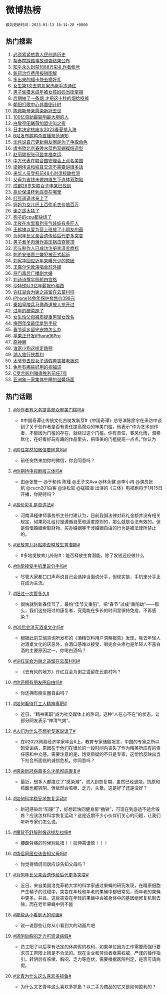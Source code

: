 # 微博热榜

`最后更新时间：2023-01-13 16:14:28 +0800`

## 热门搜索

1. [必须紧紧依靠人民创造历史](https://m.weibo.cn/search?containerid=100103type%3D1%26t%3D10%26q%3D%23%E5%BF%85%E9%A1%BB%E7%B4%A7%E7%B4%A7%E4%BE%9D%E9%9D%A0%E4%BA%BA%E6%B0%91%E5%88%9B%E9%80%A0%E5%8E%86%E5%8F%B2%23&stream_entry_id=51&isnewpage=1&extparam=seat%3D1%26cate%3D10103%26dgr%3D0%26filter_type%3Drealtimehot%26c_type%3D51%26pos%3D0%26display_time%3D1673597667%26pre_seqid%3D16735976674150193601285&luicode=10000011&lfid=106003type%253D25%2526t%253D3%2526disable_hot%253D1%2526filter_type%253Drealtimehot)
1. [梨泰院踩踏事故调查结果公布](https://m.weibo.cn/search?containerid=100103type%3D1%26t%3D10%26q%3D%23%E6%A2%A8%E6%B3%B0%E9%99%A2%E8%B8%A9%E8%B8%8F%E4%BA%8B%E6%95%85%E8%B0%83%E6%9F%A5%E7%BB%93%E6%9E%9C%E5%85%AC%E5%B8%83%23&stream_entry_id=31&isnewpage=1&extparam=seat%3D1%26band_rank%3D1%26filter_type%3Drealtimehot%26flag%3D2%26q%3D%2523%25E6%25A2%25A8%25E6%25B3%25B0%25E9%2599%25A2%25E8%25B8%25A9%25E8%25B8%258F%25E4%25BA%258B%25E6%2595%2585%25E8%25B0%2583%25E6%259F%25A5%25E7%25BB%2593%25E6%259E%259C%25E5%2585%25AC%25E5%25B8%2583%2523%26c_type%3D31%26dgr%3D0%26realpos%3D1%26stream_entry_id%3D31%26cate%3D5001%26lcate%3D5001%26pos%3D0%26display_time%3D1673597667%26pre_seqid%3D16735976674150193601285&luicode=10000011&lfid=106003type%253D25%2526t%253D3%2526disable_hot%253D1%2526filter_type%253Drealtimehot)
1. [知乎永久封禁1888万彩礼作者帐号](https://m.weibo.cn/search?containerid=100103type%3D1%26t%3D10%26q%3D%23%E7%9F%A5%E4%B9%8E%E6%B0%B8%E4%B9%85%E5%B0%81%E7%A6%811888%E4%B8%87%E5%BD%A9%E7%A4%BC%E4%BD%9C%E8%80%85%E5%B8%90%E5%8F%B7%23&stream_entry_id=31&isnewpage=1&extparam=seat%3D1%26band_rank%3D2%26filter_type%3Drealtimehot%26flag%3D2%26q%3D%2523%25E7%259F%25A5%25E4%25B9%258E%25E6%25B0%25B8%25E4%25B9%2585%25E5%25B0%2581%25E7%25A6%25811888%25E4%25B8%2587%25E5%25BD%25A9%25E7%25A4%25BC%25E4%25BD%259C%25E8%2580%2585%25E5%25B8%2590%25E5%258F%25B7%2523%26c_type%3D31%26dgr%3D0%26realpos%3D2%26stream_entry_id%3D31%26cate%3D5001%26lcate%3D5001%26pos%3D1%26display_time%3D1673597667%26pre_seqid%3D16735976674150193601285&luicode=10000011&lfid=106003type%253D25%2526t%253D3%2526disable_hot%253D1%2526filter_type%253Drealtimehot)
1. [新冠治疗费用报销图解](https://m.weibo.cn/search?containerid=100103type%3D1%26t%3D10%26q%3D%23%E6%96%B0%E5%86%A0%E6%B2%BB%E7%96%97%E8%B4%B9%E7%94%A8%E6%8A%A5%E9%94%80%E5%9B%BE%E8%A7%A3%23&stream_entry_id=31&isnewpage=1&extparam=seat%3D1%26band_rank%3D3%26filter_type%3Drealtimehot%26flag%3D0%26q%3D%2523%25E6%2596%25B0%25E5%2586%25A0%25E6%25B2%25BB%25E7%2596%2597%25E8%25B4%25B9%25E7%2594%25A8%25E6%258A%25A5%25E9%2594%2580%25E5%259B%25BE%25E8%25A7%25A3%2523%26c_type%3D31%26dgr%3D0%26realpos%3D3%26stream_entry_id%3D31%26cate%3D5001%26lcate%3D5001%26pos%3D2%26display_time%3D1673597667%26pre_seqid%3D16735976674150193601285&luicode=10000011&lfid=106003type%253D25%2526t%253D3%2526disable_hot%253D1%2526filter_type%253Drealtimehot)
1. [多出来的福卡快去换好礼](https://m.weibo.cn/search?containerid=100103type%3D1%26t%3D10%26q%3D%23%E5%A4%9A%E5%87%BA%E6%9D%A5%E7%9A%84%E7%A6%8F%E5%8D%A1%E5%BF%AB%E5%8E%BB%E6%8D%A2%E5%A5%BD%E7%A4%BC%23&stream_entry_id=31&isnewpage=1&extparam=seat%3D1%26band_rank%3D4%26filter_type%3Drealtimehot%26adid%3D177887%26q%3D%2523%25E5%25A4%259A%25E5%2587%25BA%25E6%259D%25A5%25E7%259A%2584%25E7%25A6%258F%25E5%258D%25A1%25E5%25BF%25AB%25E5%258E%25BB%25E6%258D%25A2%25E5%25A5%25BD%25E7%25A4%25BC%2523%26c_type%3D31%26dgr%3D0%26topic_ad%3D1%26stream_entry_id%3D31%26cate%3D5001%26lcate%3D5001%26pos%3D3%26display_time%3D1673597667%26pre_seqid%3D16735976674150193601285&luicode=10000011&lfid=106003type%253D25%2526t%253D3%2526disable_hot%253D1%2526filter_type%253Drealtimehot)
1. [女生第1次去男友家洗碗手冻通红](https://m.weibo.cn/search?containerid=100103type%3D1%26t%3D10%26q%3D%23%E5%A5%B3%E7%94%9F%E7%AC%AC1%E6%AC%A1%E5%8E%BB%E7%94%B7%E5%8F%8B%E5%AE%B6%E6%B4%97%E7%A2%97%E6%89%8B%E5%86%BB%E9%80%9A%E7%BA%A2%23&stream_entry_id=31&isnewpage=1&extparam=seat%3D1%26band_rank%3D4%26filter_type%3Drealtimehot%26flag%3D1%26q%3D%2523%25E5%25A5%25B3%25E7%2594%259F%25E7%25AC%25AC1%25E6%25AC%25A1%25E5%258E%25BB%25E7%2594%25B7%25E5%258F%258B%25E5%25AE%25B6%25E6%25B4%2597%25E7%25A2%2597%25E6%2589%258B%25E5%2586%25BB%25E9%2580%259A%25E7%25BA%25A2%2523%26c_type%3D31%26dgr%3D0%26realpos%3D4%26stream_entry_id%3D31%26cate%3D5001%26lcate%3D5001%26pos%3D4%26display_time%3D1673597667%26pre_seqid%3D16735976674150193601285&luicode=10000011&lfid=106003type%253D25%2526t%253D3%2526disable_hot%253D1%2526filter_type%253Drealtimehot)
1. [男子偷摸未成年被女孩妈妈当街掌掴](https://m.weibo.cn/search?containerid=100103type%3D1%26t%3D10%26q%3D%23%E7%94%B7%E5%AD%90%E5%81%B7%E6%91%B8%E6%9C%AA%E6%88%90%E5%B9%B4%E8%A2%AB%E5%A5%B3%E5%AD%A9%E5%A6%88%E5%A6%88%E5%BD%93%E8%A1%97%E6%8E%8C%E6%8E%B4%23&stream_entry_id=31&isnewpage=1&extparam=seat%3D1%26band_rank%3D5%26filter_type%3Drealtimehot%26flag%3D2%26q%3D%2523%25E7%2594%25B7%25E5%25AD%2590%25E5%2581%25B7%25E6%2591%25B8%25E6%259C%25AA%25E6%2588%2590%25E5%25B9%25B4%25E8%25A2%25AB%25E5%25A5%25B3%25E5%25AD%25A9%25E5%25A6%2588%25E5%25A6%2588%25E5%25BD%2593%25E8%25A1%2597%25E6%258E%258C%25E6%258E%25B4%2523%26c_type%3D31%26dgr%3D0%26realpos%3D5%26stream_entry_id%3D31%26cate%3D5001%26lcate%3D5001%26pos%3D5%26display_time%3D1673597667%26pre_seqid%3D16735976674150193601285&luicode=10000011&lfid=106003type%253D25%2526t%253D3%2526disable_hot%253D1%2526filter_type%253Drealtimehot)
1. [后期抽了一条烟 才把这十秒的烟给抠掉](https://m.weibo.cn/search?containerid=100103type%3D1%26t%3D10%26q%3D%E5%90%8E%E6%9C%9F%E6%8A%BD%E4%BA%86%E4%B8%80%E6%9D%A1%E7%83%9F+%E6%89%8D%E6%8A%8A%E8%BF%99%E5%8D%81%E7%A7%92%E7%9A%84%E7%83%9F%E7%BB%99%E6%8A%A0%E6%8E%89&stream_entry_id=31&isnewpage=1&extparam=seat%3D1%26band_rank%3D6%26filter_type%3Drealtimehot%26flag%3D16%26q%3D%25E5%2590%258E%25E6%259C%259F%25E6%258A%25BD%25E4%25BA%2586%25E4%25B8%2580%25E6%259D%25A1%25E7%2583%259F%2520%25E6%2589%258D%25E6%258A%258A%25E8%25BF%2599%25E5%258D%2581%25E7%25A7%2592%25E7%259A%2584%25E7%2583%259F%25E7%25BB%2599%25E6%258A%25A0%25E6%258E%2589%26c_type%3D31%26dgr%3D0%26realpos%3D6%26stream_entry_id%3D31%26cate%3D5001%26lcate%3D5001%26pos%3D6%26display_time%3D1673597667%26pre_seqid%3D16735976674150193601285&luicode=10000011&lfid=106003type%253D25%2526t%253D3%2526disable_hot%253D1%2526filter_type%253Drealtimehot)
1. [朝阳打歌中心休番倒计时](https://m.weibo.cn/search?containerid=100103type%3D1%26t%3D10%26q%3D%23%E6%9C%9D%E9%98%B3%E6%89%93%E6%AD%8C%E4%B8%AD%E5%BF%83%E4%BC%91%E7%95%AA%E5%80%92%E8%AE%A1%E6%97%B6%23&stream_entry_id=31&isnewpage=1&extparam=seat%3D1%26band_rank%3D7%26filter_type%3Drealtimehot%26adid%3D178005%26q%3D%2523%25E6%259C%259D%25E9%2598%25B3%25E6%2589%2593%25E6%25AD%258C%25E4%25B8%25AD%25E5%25BF%2583%25E4%25BC%2591%25E7%2595%25AA%25E5%2580%2592%25E8%25AE%25A1%25E6%2597%25B6%2523%26c_type%3D31%26dgr%3D0%26stream_entry_id%3D31%26cate%3D5001%26lcate%3D5001%26pos%3D7%26display_time%3D1673597667%26pre_seqid%3D16735976674150193601285&luicode=10000011&lfid=106003type%253D25%2526t%253D3%2526disable_hot%253D1%2526filter_type%253Drealtimehot)
1. [陈佩斯母亲感染新冠去世](https://m.weibo.cn/search?containerid=100103type%3D1%26t%3D10%26q%3D%23%E9%99%88%E4%BD%A9%E6%96%AF%E6%AF%8D%E4%BA%B2%E6%84%9F%E6%9F%93%E6%96%B0%E5%86%A0%E5%8E%BB%E4%B8%96%23&stream_entry_id=31&isnewpage=1&extparam=seat%3D1%26band_rank%3D7%26filter_type%3Drealtimehot%26flag%3D2%26q%3D%2523%25E9%2599%2588%25E4%25BD%25A9%25E6%2596%25AF%25E6%25AF%258D%25E4%25BA%25B2%25E6%2584%259F%25E6%259F%2593%25E6%2596%25B0%25E5%2586%25A0%25E5%258E%25BB%25E4%25B8%2596%2523%26c_type%3D31%26dgr%3D0%26realpos%3D7%26stream_entry_id%3D31%26cate%3D5001%26lcate%3D5001%26pos%3D8%26display_time%3D1673597667%26pre_seqid%3D16735976674150193601285&luicode=10000011&lfid=106003type%253D25%2526t%253D3%2526disable_hot%253D1%2526filter_type%253Drealtimehot)
1. [100亿资助最聪明最大胆的人](https://m.weibo.cn/search?containerid=100103type%3D1%26t%3D10%26q%3D%23100%E4%BA%BF%E8%B5%84%E5%8A%A9%E6%9C%80%E8%81%AA%E6%98%8E%E6%9C%80%E5%A4%A7%E8%83%86%E7%9A%84%E4%BA%BA%23&stream_entry_id=31&isnewpage=1&extparam=seat%3D1%26band_rank%3D8%26filter_type%3Drealtimehot%26flag%3D1%26q%3D%2523100%25E4%25BA%25BF%25E8%25B5%2584%25E5%258A%25A9%25E6%259C%2580%25E8%2581%25AA%25E6%2598%258E%25E6%259C%2580%25E5%25A4%25A7%25E8%2583%2586%25E7%259A%2584%25E4%25BA%25BA%2523%26c_type%3D31%26dgr%3D0%26realpos%3D8%26stream_entry_id%3D31%26cate%3D5001%26lcate%3D5001%26pos%3D9%26display_time%3D1673597667%26pre_seqid%3D16735976674150193601285&luicode=10000011&lfid=106003type%253D25%2526t%253D3%2526disable_hot%253D1%2526filter_type%253Drealtimehot)
1. [白敬亭田曦薇加盟尖叫之夜](https://m.weibo.cn/search?containerid=100103type%3D1%26t%3D10%26q%3D%23%E7%99%BD%E6%95%AC%E4%BA%AD%E7%94%B0%E6%9B%A6%E8%96%87%E5%8A%A0%E7%9B%9F%E5%B0%96%E5%8F%AB%E4%B9%8B%E5%A4%9C%23&stream_entry_id=31&isnewpage=1&extparam=seat%3D1%26band_rank%3D9%26filter_type%3Drealtimehot%26flag%3D1%26q%3D%2523%25E7%2599%25BD%25E6%2595%25AC%25E4%25BA%25AD%25E7%2594%25B0%25E6%259B%25A6%25E8%2596%2587%25E5%258A%25A0%25E7%259B%259F%25E5%25B0%2596%25E5%258F%25AB%25E4%25B9%258B%25E5%25A4%259C%2523%26c_type%3D31%26dgr%3D0%26realpos%3D9%26stream_entry_id%3D31%26cate%3D5001%26lcate%3D5001%26pos%3D10%26display_time%3D1673597667%26pre_seqid%3D16735976674150193601285&luicode=10000011&lfid=106003type%253D25%2526t%253D3%2526disable_hot%253D1%2526filter_type%253Drealtimehot)
1. [日本决定核废水2023春夏排入海](https://m.weibo.cn/search?containerid=100103type%3D1%26t%3D10%26q%3D%23%E6%97%A5%E6%9C%AC%E5%86%B3%E5%AE%9A%E6%A0%B8%E5%BA%9F%E6%B0%B42023%E6%98%A5%E5%A4%8F%E6%8E%92%E5%85%A5%E6%B5%B7%23&stream_entry_id=31&isnewpage=1&extparam=seat%3D1%26band_rank%3D10%26filter_type%3Drealtimehot%26flag%3D0%26q%3D%2523%25E6%2597%25A5%25E6%259C%25AC%25E5%2586%25B3%25E5%25AE%259A%25E6%25A0%25B8%25E5%25BA%259F%25E6%25B0%25B42023%25E6%2598%25A5%25E5%25A4%258F%25E6%258E%2592%25E5%2585%25A5%25E6%25B5%25B7%2523%26c_type%3D31%26dgr%3D0%26realpos%3D10%26stream_entry_id%3D31%26cate%3D5001%26lcate%3D5001%26pos%3D11%26display_time%3D1673597667%26pre_seqid%3D16735976674150193601285&luicode=10000011&lfid=106003type%253D25%2526t%253D3%2526disable_hot%253D1%2526filter_type%253Drealtimehot)
1. [B站发布鹅鸭杀直播规范通知](https://m.weibo.cn/search?containerid=100103type%3D1%26t%3D10%26q%3D%23B%E7%AB%99%E5%8F%91%E5%B8%83%E9%B9%85%E9%B8%AD%E6%9D%80%E7%9B%B4%E6%92%AD%E8%A7%84%E8%8C%83%E9%80%9A%E7%9F%A5%23&stream_entry_id=31&isnewpage=1&extparam=seat%3D1%26band_rank%3D11%26filter_type%3Drealtimehot%26flag%3D1%26q%3D%2523B%25E7%25AB%2599%25E5%258F%2591%25E5%25B8%2583%25E9%25B9%2585%25E9%25B8%25AD%25E6%259D%2580%25E7%259B%25B4%25E6%2592%25AD%25E8%25A7%2584%25E8%258C%2583%25E9%2580%259A%25E7%259F%25A5%2523%26c_type%3D31%26dgr%3D0%26realpos%3D11%26stream_entry_id%3D31%26cate%3D5001%26lcate%3D5001%26pos%3D12%26display_time%3D1673597667%26pre_seqid%3D16735976674150193601285&luicode=10000011&lfid=106003type%253D25%2526t%253D3%2526disable_hot%253D1%2526filter_type%253Drealtimehot)
1. [沈月说自己更新朋友圈是为了争取角色](https://m.weibo.cn/search?containerid=100103type%3D1%26t%3D10%26q%3D%23%E6%B2%88%E6%9C%88%E8%AF%B4%E8%87%AA%E5%B7%B1%E6%9B%B4%E6%96%B0%E6%9C%8B%E5%8F%8B%E5%9C%88%E6%98%AF%E4%B8%BA%E4%BA%86%E4%BA%89%E5%8F%96%E8%A7%92%E8%89%B2%23&stream_entry_id=31&isnewpage=1&extparam=seat%3D1%26band_rank%3D12%26filter_type%3Drealtimehot%26flag%3D1%26q%3D%2523%25E6%25B2%2588%25E6%259C%2588%25E8%25AF%25B4%25E8%2587%25AA%25E5%25B7%25B1%25E6%259B%25B4%25E6%2596%25B0%25E6%259C%258B%25E5%258F%258B%25E5%259C%2588%25E6%2598%25AF%25E4%25B8%25BA%25E4%25BA%2586%25E4%25BA%2589%25E5%258F%2596%25E8%25A7%2592%25E8%2589%25B2%2523%26c_type%3D31%26dgr%3D0%26realpos%3D12%26stream_entry_id%3D31%26cate%3D5001%26lcate%3D5001%26pos%3D13%26display_time%3D1673597667%26pre_seqid%3D16735976674150193601285&luicode=10000011&lfid=106003type%253D25%2526t%253D3%2526disable_hot%253D1%2526filter_type%253Drealtimehot)
1. [虞书欣北京春晚水蓝色双蝴蝶结造型](https://m.weibo.cn/search?containerid=100103type%3D1%26t%3D10%26q%3D%23%E8%99%9E%E4%B9%A6%E6%AC%A3%E5%8C%97%E4%BA%AC%E6%98%A5%E6%99%9A%E6%B0%B4%E8%93%9D%E8%89%B2%E5%8F%8C%E8%9D%B4%E8%9D%B6%E7%BB%93%E9%80%A0%E5%9E%8B%23&stream_entry_id=31&isnewpage=1&extparam=seat%3D1%26band_rank%3D13%26filter_type%3Drealtimehot%26flag%3D1%26q%3D%2523%25E8%2599%259E%25E4%25B9%25A6%25E6%25AC%25A3%25E5%258C%2597%25E4%25BA%25AC%25E6%2598%25A5%25E6%2599%259A%25E6%25B0%25B4%25E8%2593%259D%25E8%2589%25B2%25E5%258F%258C%25E8%259D%25B4%25E8%259D%25B6%25E7%25BB%2593%25E9%2580%25A0%25E5%259E%258B%2523%26c_type%3D31%26dgr%3D0%26realpos%3D13%26stream_entry_id%3D31%26cate%3D5001%26lcate%3D5001%26pos%3D14%26display_time%3D1673597667%26pre_seqid%3D16735976674150193601285&luicode=10000011&lfid=106003type%253D25%2526t%253D3%2526disable_hot%253D1%2526filter_type%253Drealtimehot)
1. [赵丽颖祝张可盈幸福幸运](https://m.weibo.cn/search?containerid=100103type%3D1%26t%3D10%26q%3D%23%E8%B5%B5%E4%B8%BD%E9%A2%96%E7%A5%9D%E5%BC%A0%E5%8F%AF%E7%9B%88%E5%B9%B8%E7%A6%8F%E5%B9%B8%E8%BF%90%23&stream_entry_id=31&isnewpage=1&extparam=seat%3D1%26band_rank%3D14%26filter_type%3Drealtimehot%26flag%3D1%26q%3D%2523%25E8%25B5%25B5%25E4%25B8%25BD%25E9%25A2%2596%25E7%25A5%259D%25E5%25BC%25A0%25E5%258F%25AF%25E7%259B%2588%25E5%25B9%25B8%25E7%25A6%258F%25E5%25B9%25B8%25E8%25BF%2590%2523%26c_type%3D31%26dgr%3D0%26realpos%3D14%26stream_entry_id%3D31%26cate%3D5001%26lcate%3D5001%26pos%3D15%26display_time%3D1673597667%26pre_seqid%3D16735976674150193601285&luicode=10000011&lfid=106003type%253D25%2526t%253D3%2526disable_hot%253D1%2526filter_type%253Drealtimehot)
1. [中方代表在联合国安理会上点名美国](https://m.weibo.cn/search?containerid=100103type%3D1%26t%3D10%26q%3D%23%E4%B8%AD%E6%96%B9%E4%BB%A3%E8%A1%A8%E5%9C%A8%E8%81%94%E5%90%88%E5%9B%BD%E5%AE%89%E7%90%86%E4%BC%9A%E4%B8%8A%E7%82%B9%E5%90%8D%E7%BE%8E%E5%9B%BD%23&stream_entry_id=31&isnewpage=1&extparam=seat%3D1%26band_rank%3D15%26filter_type%3Drealtimehot%26flag%3D1%26q%3D%2523%25E4%25B8%25AD%25E6%2596%25B9%25E4%25BB%25A3%25E8%25A1%25A8%25E5%259C%25A8%25E8%2581%2594%25E5%2590%2588%25E5%259B%25BD%25E5%25AE%2589%25E7%2590%2586%25E4%25BC%259A%25E4%25B8%258A%25E7%2582%25B9%25E5%2590%258D%25E7%25BE%258E%25E5%259B%25BD%2523%26c_type%3D31%26dgr%3D0%26realpos%3D15%26stream_entry_id%3D31%26cate%3D5001%26lcate%3D5001%26pos%3D16%26display_time%3D1673597667%26pre_seqid%3D16735976674150193601285&luicode=10000011&lfid=106003type%253D25%2526t%253D3%2526disable_hot%253D1%2526filter_type%253Drealtimehot)
1. [梁朝伟说和程耳交流不需要讲很多话](https://m.weibo.cn/search?containerid=100103type%3D1%26t%3D10%26q%3D%23%E6%A2%81%E6%9C%9D%E4%BC%9F%E8%AF%B4%E5%92%8C%E7%A8%8B%E8%80%B3%E4%BA%A4%E6%B5%81%E4%B8%8D%E9%9C%80%E8%A6%81%E8%AE%B2%E5%BE%88%E5%A4%9A%E8%AF%9D%23&stream_entry_id=31&isnewpage=1&extparam=seat%3D1%26band_rank%3D16%26filter_type%3Drealtimehot%26flag%3D1%26q%3D%2523%25E6%25A2%2581%25E6%259C%259D%25E4%25BC%259F%25E8%25AF%25B4%25E5%2592%258C%25E7%25A8%258B%25E8%2580%25B3%25E4%25BA%25A4%25E6%25B5%2581%25E4%25B8%258D%25E9%259C%2580%25E8%25A6%2581%25E8%25AE%25B2%25E5%25BE%2588%25E5%25A4%259A%25E8%25AF%259D%2523%26c_type%3D31%26dgr%3D0%26realpos%3D16%26stream_entry_id%3D31%26cate%3D5001%26lcate%3D5001%26pos%3D17%26display_time%3D1673597667%26pre_seqid%3D16735976674150193601285&luicode=10000011&lfid=106003type%253D25%2526t%253D3%2526disable_hot%253D1%2526filter_type%253Drealtimehot)
1. [来华人员登机前48小时须核酸检测](https://m.weibo.cn/search?containerid=100103type%3D1%26t%3D10%26q%3D%23%E6%9D%A5%E5%8D%8E%E4%BA%BA%E5%91%98%E7%99%BB%E6%9C%BA%E5%89%8D48%E5%B0%8F%E6%97%B6%E9%A1%BB%E6%A0%B8%E9%85%B8%E6%A3%80%E6%B5%8B%23&stream_entry_id=31&isnewpage=1&extparam=seat%3D1%26band_rank%3D17%26filter_type%3Drealtimehot%26flag%3D1%26q%3D%2523%25E6%259D%25A5%25E5%258D%258E%25E4%25BA%25BA%25E5%2591%2598%25E7%2599%25BB%25E6%259C%25BA%25E5%2589%258D48%25E5%25B0%258F%25E6%2597%25B6%25E9%25A1%25BB%25E6%25A0%25B8%25E9%2585%25B8%25E6%25A3%2580%25E6%25B5%258B%2523%26c_type%3D31%26dgr%3D0%26realpos%3D17%26stream_entry_id%3D31%26cate%3D5001%26lcate%3D5001%26pos%3D18%26display_time%3D1673597667%26pre_seqid%3D16735976674150193601285&luicode=10000011&lfid=106003type%253D25%2526t%253D3%2526disable_hot%253D1%2526filter_type%253Drealtimehot)
1. [父母为省钱未做四维生下连体双胞胎](https://m.weibo.cn/search?containerid=100103type%3D1%26t%3D10%26q%3D%23%E7%88%B6%E6%AF%8D%E4%B8%BA%E7%9C%81%E9%92%B1%E6%9C%AA%E5%81%9A%E5%9B%9B%E7%BB%B4%E7%94%9F%E4%B8%8B%E8%BF%9E%E4%BD%93%E5%8F%8C%E8%83%9E%E8%83%8E%23&stream_entry_id=31&isnewpage=1&extparam=seat%3D1%26band_rank%3D18%26filter_type%3Drealtimehot%26flag%3D0%26q%3D%2523%25E7%2588%25B6%25E6%25AF%258D%25E4%25B8%25BA%25E7%259C%2581%25E9%2592%25B1%25E6%259C%25AA%25E5%2581%259A%25E5%259B%259B%25E7%25BB%25B4%25E7%2594%259F%25E4%25B8%258B%25E8%25BF%259E%25E4%25BD%2593%25E5%258F%258C%25E8%2583%259E%25E8%2583%258E%2523%26c_type%3D31%26dgr%3D0%26realpos%3D18%26stream_entry_id%3D31%26cate%3D5001%26lcate%3D5001%26pos%3D19%26display_time%3D1673597667%26pre_seqid%3D16735976674150193601285&luicode=10000011&lfid=106003type%253D25%2526t%253D3%2526disable_hot%253D1%2526filter_type%253Drealtimehot)
1. [成都26岁失联女子申某已找到](https://m.weibo.cn/search?containerid=100103type%3D1%26t%3D10%26q%3D%23%E6%88%90%E9%83%BD26%E5%B2%81%E5%A4%B1%E8%81%94%E5%A5%B3%E5%AD%90%E7%94%B3%E6%9F%90%E5%B7%B2%E6%89%BE%E5%88%B0%23&stream_entry_id=31&isnewpage=1&extparam=seat%3D1%26band_rank%3D19%26filter_type%3Drealtimehot%26flag%3D2%26q%3D%2523%25E6%2588%2590%25E9%2583%25BD26%25E5%25B2%2581%25E5%25A4%25B1%25E8%2581%2594%25E5%25A5%25B3%25E5%25AD%2590%25E7%2594%25B3%25E6%259F%2590%25E5%25B7%25B2%25E6%2589%25BE%25E5%2588%25B0%2523%26c_type%3D31%26dgr%3D0%26realpos%3D19%26stream_entry_id%3D31%26cate%3D5001%26lcate%3D5001%26pos%3D20%26display_time%3D1673597667%26pre_seqid%3D16735976674150193601285&luicode=10000011&lfid=106003type%253D25%2526t%253D3%2526disable_hot%253D1%2526filter_type%253Drealtimehot)
1. [高价保温杯到底贵在哪里](https://m.weibo.cn/search?containerid=100103type%3D1%26t%3D10%26q%3D%23%E9%AB%98%E4%BB%B7%E4%BF%9D%E6%B8%A9%E6%9D%AF%E5%88%B0%E5%BA%95%E8%B4%B5%E5%9C%A8%E5%93%AA%E9%87%8C%23&stream_entry_id=31&isnewpage=1&extparam=seat%3D1%26band_rank%3D20%26filter_type%3Drealtimehot%26flag%3D0%26q%3D%2523%25E9%25AB%2598%25E4%25BB%25B7%25E4%25BF%259D%25E6%25B8%25A9%25E6%259D%25AF%25E5%2588%25B0%25E5%25BA%2595%25E8%25B4%25B5%25E5%259C%25A8%25E5%2593%25AA%25E9%2587%258C%2523%26c_type%3D31%26dgr%3D0%26realpos%3D20%26stream_entry_id%3D31%26cate%3D5001%26lcate%3D5001%26pos%3D21%26display_time%3D1673597667%26pre_seqid%3D16735976674150193601285&luicode=10000011&lfid=106003type%253D25%2526t%253D3%2526disable_hot%253D1%2526filter_type%253Drealtimehot)
1. [红豆遥遥冰亲上了](https://m.weibo.cn/search?containerid=100103type%3D1%26t%3D10%26q%3D%23%E7%BA%A2%E8%B1%86%E9%81%A5%E9%81%A5%E5%86%B0%E4%BA%B2%E4%B8%8A%E4%BA%86%23&stream_entry_id=31&isnewpage=1&extparam=seat%3D1%26band_rank%3D21%26filter_type%3Drealtimehot%26flag%3D0%26q%3D%2523%25E7%25BA%25A2%25E8%25B1%2586%25E9%2581%25A5%25E9%2581%25A5%25E5%2586%25B0%25E4%25BA%25B2%25E4%25B8%258A%25E4%25BA%2586%2523%26c_type%3D31%26dgr%3D0%26realpos%3D21%26stream_entry_id%3D31%26cate%3D5001%26lcate%3D5001%26pos%3D22%26display_time%3D1673597667%26pre_seqid%3D16735976674150193601285&luicode=10000011&lfid=106003type%253D25%2526t%253D3%2526disable_hot%253D1%2526filter_type%253Drealtimehot)
1. [妈妈为女儿织上百件毛衣价值百万](https://m.weibo.cn/search?containerid=100103type%3D1%26t%3D10%26q%3D%23%E5%A6%88%E5%A6%88%E4%B8%BA%E5%A5%B3%E5%84%BF%E7%BB%87%E4%B8%8A%E7%99%BE%E4%BB%B6%E6%AF%9B%E8%A1%A3%E4%BB%B7%E5%80%BC%E7%99%BE%E4%B8%87%23&stream_entry_id=31&isnewpage=1&extparam=seat%3D1%26band_rank%3D22%26filter_type%3Drealtimehot%26flag%3D0%26q%3D%2523%25E5%25A6%2588%25E5%25A6%2588%25E4%25B8%25BA%25E5%25A5%25B3%25E5%2584%25BF%25E7%25BB%2587%25E4%25B8%258A%25E7%2599%25BE%25E4%25BB%25B6%25E6%25AF%259B%25E8%25A1%25A3%25E4%25BB%25B7%25E5%2580%25BC%25E7%2599%25BE%25E4%25B8%2587%2523%26c_type%3D31%26dgr%3D0%26realpos%3D22%26stream_entry_id%3D31%26cate%3D5001%26lcate%3D5001%26pos%3D23%26display_time%3D1673597667%26pre_seqid%3D16735976674150193601285&luicode=10000011&lfid=106003type%253D25%2526t%253D3%2526disable_hot%253D1%2526filter_type%253Drealtimehot)
1. [谢之遥太猛了](https://m.weibo.cn/search?containerid=100103type%3D1%26t%3D10%26q%3D%23%E8%B0%A2%E4%B9%8B%E9%81%A5%E5%A4%AA%E7%8C%9B%E4%BA%86%23&stream_entry_id=31&isnewpage=1&extparam=seat%3D1%26band_rank%3D23%26filter_type%3Drealtimehot%26flag%3D1%26q%3D%2523%25E8%25B0%25A2%25E4%25B9%258B%25E9%2581%25A5%25E5%25A4%25AA%25E7%258C%259B%25E4%25BA%2586%2523%26c_type%3D31%26dgr%3D0%26realpos%3D23%26stream_entry_id%3D31%26cate%3D5001%26lcate%3D5001%26pos%3D24%26display_time%3D1673597667%26pre_seqid%3D16735976674150193601285&luicode=10000011&lfid=106003type%253D25%2526t%253D3%2526disable_hot%253D1%2526filter_type%253Drealtimehot)
1. [狗子的cpu都快烧了](https://m.weibo.cn/search?containerid=100103type%3D1%26t%3D10%26q%3D%23%E7%8B%97%E5%AD%90%E7%9A%84cpu%E9%83%BD%E5%BF%AB%E7%83%A7%E4%BA%86%23&stream_entry_id=31&isnewpage=1&extparam=seat%3D1%26band_rank%3D24%26filter_type%3Drealtimehot%26flag%3D1%26q%3D%2523%25E7%258B%2597%25E5%25AD%2590%25E7%259A%2584cpu%25E9%2583%25BD%25E5%25BF%25AB%25E7%2583%25A7%25E4%25BA%2586%2523%26c_type%3D31%26dgr%3D0%26realpos%3D24%26stream_entry_id%3D31%26cate%3D5001%26lcate%3D5001%26pos%3D25%26display_time%3D1673597667%26pre_seqid%3D16735976674150193601285&luicode=10000011&lfid=106003type%253D25%2526t%253D3%2526disable_hot%253D1%2526filter_type%253Drealtimehot)
1. [半夜在水里看到充气娃娃有多吓人](https://m.weibo.cn/search?containerid=100103type%3D1%26t%3D10%26q%3D%23%E5%8D%8A%E5%A4%9C%E5%9C%A8%E6%B0%B4%E9%87%8C%E7%9C%8B%E5%88%B0%E5%85%85%E6%B0%94%E5%A8%83%E5%A8%83%E6%9C%89%E5%A4%9A%E5%90%93%E4%BA%BA%23&stream_entry_id=31&isnewpage=1&extparam=seat%3D1%26band_rank%3D25%26filter_type%3Drealtimehot%26flag%3D1%26q%3D%2523%25E5%258D%258A%25E5%25A4%259C%25E5%259C%25A8%25E6%25B0%25B4%25E9%2587%258C%25E7%259C%258B%25E5%2588%25B0%25E5%2585%2585%25E6%25B0%2594%25E5%25A8%2583%25E5%25A8%2583%25E6%259C%2589%25E5%25A4%259A%25E5%2590%2593%25E4%25BA%25BA%2523%26c_type%3D31%26dgr%3D0%26realpos%3D25%26stream_entry_id%3D31%26cate%3D5001%26lcate%3D5001%26pos%3D26%26display_time%3D1673597667%26pre_seqid%3D16735976674150193601285&luicode=10000011&lfid=106003type%253D25%2526t%253D3%2526disable_hot%253D1%2526filter_type%253Drealtimehot)
1. [王鹤棣以爱为营上班接了小朋友的画](https://m.weibo.cn/search?containerid=100103type%3D1%26t%3D10%26q%3D%23%E7%8E%8B%E9%B9%A4%E6%A3%A3%E4%BB%A5%E7%88%B1%E4%B8%BA%E8%90%A5%E4%B8%8A%E7%8F%AD%E6%8E%A5%E4%BA%86%E5%B0%8F%E6%9C%8B%E5%8F%8B%E7%9A%84%E7%94%BB%23&stream_entry_id=31&isnewpage=1&extparam=seat%3D1%26band_rank%3D26%26filter_type%3Drealtimehot%26flag%3D1%26q%3D%2523%25E7%258E%258B%25E9%25B9%25A4%25E6%25A3%25A3%25E4%25BB%25A5%25E7%2588%25B1%25E4%25B8%25BA%25E8%2590%25A5%25E4%25B8%258A%25E7%258F%25AD%25E6%258E%25A5%25E4%25BA%2586%25E5%25B0%258F%25E6%259C%258B%25E5%258F%258B%25E7%259A%2584%25E7%2594%25BB%2523%26c_type%3D31%26dgr%3D0%26realpos%3D26%26stream_entry_id%3D31%26cate%3D5001%26lcate%3D5001%26pos%3D27%26display_time%3D1673597667%26pre_seqid%3D16735976674150193601285&luicode=10000011&lfid=106003type%253D25%2526t%253D3%2526disable_hot%253D1%2526filter_type%253Drealtimehot)
1. [为何年长父亲会遗传给后代更多突变](https://m.weibo.cn/search?containerid=100103type%3D1%26t%3D10%26q%3D%23%E4%B8%BA%E4%BD%95%E5%B9%B4%E9%95%BF%E7%88%B6%E4%BA%B2%E4%BC%9A%E9%81%97%E4%BC%A0%E7%BB%99%E5%90%8E%E4%BB%A3%E6%9B%B4%E5%A4%9A%E7%AA%81%E5%8F%98%23&stream_entry_id=31&isnewpage=1&extparam=seat%3D1%26band_rank%3D27%26filter_type%3Drealtimehot%26flag%3D1%26q%3D%2523%25E4%25B8%25BA%25E4%25BD%2595%25E5%25B9%25B4%25E9%2595%25BF%25E7%2588%25B6%25E4%25BA%25B2%25E4%25BC%259A%25E9%2581%2597%25E4%25BC%25A0%25E7%25BB%2599%25E5%2590%258E%25E4%25BB%25A3%25E6%259B%25B4%25E5%25A4%259A%25E7%25AA%2581%25E5%258F%2598%2523%26c_type%3D31%26dgr%3D0%26realpos%3D27%26stream_entry_id%3D31%26cate%3D5001%26lcate%3D5001%26pos%3D28%26display_time%3D1673597667%26pre_seqid%3D16735976674150193601285&luicode=10000011&lfid=106003type%253D25%2526t%253D3%2526disable_hot%253D1%2526filter_type%253Drealtimehot)
1. [男子煮羊肉爆炸高压锅击穿屋顶](https://m.weibo.cn/search?containerid=100103type%3D1%26t%3D10%26q%3D%23%E7%94%B7%E5%AD%90%E7%85%AE%E7%BE%8A%E8%82%89%E7%88%86%E7%82%B8%E9%AB%98%E5%8E%8B%E9%94%85%E5%87%BB%E7%A9%BF%E5%B1%8B%E9%A1%B6%23&stream_entry_id=31&isnewpage=1&extparam=seat%3D1%26band_rank%3D28%26filter_type%3Drealtimehot%26flag%3D0%26q%3D%2523%25E7%2594%25B7%25E5%25AD%2590%25E7%2585%25AE%25E7%25BE%258A%25E8%2582%2589%25E7%2588%2586%25E7%2582%25B8%25E9%25AB%2598%25E5%258E%258B%25E9%2594%2585%25E5%2587%25BB%25E7%25A9%25BF%25E5%25B1%258B%25E9%25A1%25B6%2523%26c_type%3D31%26dgr%3D0%26realpos%3D28%26stream_entry_id%3D31%26cate%3D5001%26lcate%3D5001%26pos%3D29%26display_time%3D1673597667%26pre_seqid%3D16735976674150193601285&luicode=10000011&lfid=106003type%253D25%2526t%253D3%2526disable_hot%253D1%2526filter_type%253Drealtimehot)
1. [恋与制作人已成功注册李泽言商标](https://m.weibo.cn/search?containerid=100103type%3D1%26t%3D10%26q%3D%23%E6%81%8B%E4%B8%8E%E5%88%B6%E4%BD%9C%E4%BA%BA%E5%B7%B2%E6%88%90%E5%8A%9F%E6%B3%A8%E5%86%8C%E6%9D%8E%E6%B3%BD%E8%A8%80%E5%95%86%E6%A0%87%23&stream_entry_id=31&isnewpage=1&extparam=seat%3D1%26band_rank%3D29%26filter_type%3Drealtimehot%26flag%3D0%26q%3D%2523%25E6%2581%258B%25E4%25B8%258E%25E5%2588%25B6%25E4%25BD%259C%25E4%25BA%25BA%25E5%25B7%25B2%25E6%2588%2590%25E5%258A%259F%25E6%25B3%25A8%25E5%2586%258C%25E6%259D%258E%25E6%25B3%25BD%25E8%25A8%2580%25E5%2595%2586%25E6%25A0%2587%2523%26c_type%3D31%26dgr%3D0%26realpos%3D29%26stream_entry_id%3D31%26cate%3D5001%26lcate%3D5001%26pos%3D30%26display_time%3D1673597667%26pre_seqid%3D16735976674150193601285&luicode=10000011&lfid=106003type%253D25%2526t%253D3%2526disable_hot%253D1%2526filter_type%253Drealtimehot)
1. [刺杀安倍晋三嫌犯被正式起诉](https://m.weibo.cn/search?containerid=100103type%3D1%26t%3D10%26q%3D%23%E5%88%BA%E6%9D%80%E5%AE%89%E5%80%8D%E6%99%8B%E4%B8%89%E5%AB%8C%E7%8A%AF%E8%A2%AB%E6%AD%A3%E5%BC%8F%E8%B5%B7%E8%AF%89%23&stream_entry_id=31&isnewpage=1&extparam=seat%3D1%26band_rank%3D30%26filter_type%3Drealtimehot%26flag%3D1%26q%3D%2523%25E5%2588%25BA%25E6%259D%2580%25E5%25AE%2589%25E5%2580%258D%25E6%2599%258B%25E4%25B8%2589%25E5%25AB%258C%25E7%258A%25AF%25E8%25A2%25AB%25E6%25AD%25A3%25E5%25BC%258F%25E8%25B5%25B7%25E8%25AF%2589%2523%26c_type%3D31%26dgr%3D0%26realpos%3D30%26stream_entry_id%3D31%26cate%3D5001%26lcate%3D5001%26pos%3D31%26display_time%3D1673597667%26pre_seqid%3D16735976674150193601285&luicode=10000011&lfid=106003type%253D25%2526t%253D3%2526disable_hot%253D1%2526filter_type%253Drealtimehot)
1. [刘宪华回应近年来曝光少的原因](https://m.weibo.cn/search?containerid=100103type%3D1%26t%3D10%26q%3D%23%E5%88%98%E5%AE%AA%E5%8D%8E%E5%9B%9E%E5%BA%94%E8%BF%91%E5%B9%B4%E6%9D%A5%E6%9B%9D%E5%85%89%E5%B0%91%E7%9A%84%E5%8E%9F%E5%9B%A0%23&stream_entry_id=31&isnewpage=1&extparam=seat%3D1%26band_rank%3D31%26filter_type%3Drealtimehot%26flag%3D0%26q%3D%2523%25E5%2588%2598%25E5%25AE%25AA%25E5%258D%258E%25E5%259B%259E%25E5%25BA%2594%25E8%25BF%2591%25E5%25B9%25B4%25E6%259D%25A5%25E6%259B%259D%25E5%2585%2589%25E5%25B0%2591%25E7%259A%2584%25E5%258E%259F%25E5%259B%25A0%2523%26c_type%3D31%26dgr%3D0%26realpos%3D31%26stream_entry_id%3D31%26cate%3D5001%26lcate%3D5001%26pos%3D32%26display_time%3D1673597667%26pre_seqid%3D16735976674150193601285&luicode=10000011&lfid=106003type%253D25%2526t%253D3%2526disable_hot%253D1%2526filter_type%253Drealtimehot)
1. [王嘉尔伦敦演唱会怼外媒](https://m.weibo.cn/search?containerid=100103type%3D1%26t%3D10%26q%3D%23%E7%8E%8B%E5%98%89%E5%B0%94%E4%BC%A6%E6%95%A6%E6%BC%94%E5%94%B1%E4%BC%9A%E6%80%BC%E5%A4%96%E5%AA%92%23&stream_entry_id=31&isnewpage=1&extparam=seat%3D1%26band_rank%3D32%26filter_type%3Drealtimehot%26flag%3D0%26q%3D%2523%25E7%258E%258B%25E5%2598%2589%25E5%25B0%2594%25E4%25BC%25A6%25E6%2595%25A6%25E6%25BC%2594%25E5%2594%25B1%25E4%25BC%259A%25E6%2580%25BC%25E5%25A4%2596%25E5%25AA%2592%2523%26c_type%3D31%26dgr%3D0%26realpos%3D32%26stream_entry_id%3D31%26cate%3D5001%26lcate%3D5001%26pos%3D33%26display_time%3D1673597667%26pre_seqid%3D16735976674150193601285&luicode=10000011&lfid=106003type%253D25%2526t%253D3%2526disable_hot%253D1%2526filter_type%253Drealtimehot)
1. [将门毒后广播剧大婚](https://m.weibo.cn/search?containerid=100103type%3D1%26t%3D10%26q%3D%23%E5%B0%86%E9%97%A8%E6%AF%92%E5%90%8E%E5%B9%BF%E6%92%AD%E5%89%A7%E5%A4%A7%E5%A9%9A%23&stream_entry_id=31&isnewpage=1&extparam=seat%3D1%26band_rank%3D33%26filter_type%3Drealtimehot%26flag%3D1%26q%3D%2523%25E5%25B0%2586%25E9%2597%25A8%25E6%25AF%2592%25E5%2590%258E%25E5%25B9%25BF%25E6%2592%25AD%25E5%2589%25A7%25E5%25A4%25A7%25E5%25A9%259A%2523%26c_type%3D31%26dgr%3D0%26realpos%3D33%26stream_entry_id%3D31%26cate%3D5001%26lcate%3D5001%26pos%3D34%26display_time%3D1673597667%26pre_seqid%3D16735976674150193601285&luicode=10000011&lfid=106003type%253D25%2526t%253D3%2526disable_hot%253D1%2526filter_type%253Drealtimehot)
1. [刘诗诗撑伞侧颜四宫格](https://m.weibo.cn/search?containerid=100103type%3D1%26t%3D10%26q%3D%23%E5%88%98%E8%AF%97%E8%AF%97%E6%92%91%E4%BC%9E%E4%BE%A7%E9%A2%9C%E5%9B%9B%E5%AE%AB%E6%A0%BC%23&stream_entry_id=31&isnewpage=1&extparam=seat%3D1%26band_rank%3D34%26filter_type%3Drealtimehot%26flag%3D1%26q%3D%2523%25E5%2588%2598%25E8%25AF%2597%25E8%25AF%2597%25E6%2592%2591%25E4%25BC%259E%25E4%25BE%25A7%25E9%25A2%259C%25E5%259B%259B%25E5%25AE%25AB%25E6%25A0%25BC%2523%26c_type%3D31%26dgr%3D0%26realpos%3D34%26stream_entry_id%3D31%26cate%3D5001%26lcate%3D5001%26pos%3D35%26display_time%3D1673597667%26pre_seqid%3D16735976674150193601285&luicode=10000011&lfid=106003type%253D25%2526t%253D3%2526disable_hot%253D1%2526filter_type%253Drealtimehot)
1. [沙特球队3亿年薪报价梅西](https://m.weibo.cn/search?containerid=100103type%3D1%26t%3D10%26q%3D%23%E6%B2%99%E7%89%B9%E7%90%83%E9%98%9F3%E4%BA%BF%E5%B9%B4%E8%96%AA%E6%8A%A5%E4%BB%B7%E6%A2%85%E8%A5%BF%23&stream_entry_id=31&isnewpage=1&extparam=seat%3D1%26band_rank%3D35%26filter_type%3Drealtimehot%26flag%3D0%26q%3D%2523%25E6%25B2%2599%25E7%2589%25B9%25E7%2590%2583%25E9%2598%259F3%25E4%25BA%25BF%25E5%25B9%25B4%25E8%2596%25AA%25E6%258A%25A5%25E4%25BB%25B7%25E6%25A2%2585%25E8%25A5%25BF%2523%26c_type%3D31%26dgr%3D0%26realpos%3D35%26stream_entry_id%3D31%26cate%3D5001%26lcate%3D5001%26pos%3D36%26display_time%3D1673597667%26pre_seqid%3D16735976674150193601285&luicode=10000011&lfid=106003type%253D25%2526t%253D3%2526disable_hot%253D1%2526filter_type%253Drealtimehot)
1. [许红豆会为谢之遥留在云苗村吗](https://m.weibo.cn/search?containerid=100103type%3D1%26t%3D10%26q%3D%23%E8%AE%B8%E7%BA%A2%E8%B1%86%E4%BC%9A%E4%B8%BA%E8%B0%A2%E4%B9%8B%E9%81%A5%E7%95%99%E5%9C%A8%E4%BA%91%E8%8B%97%E6%9D%91%E5%90%97%23&stream_entry_id=31&isnewpage=1&extparam=seat%3D1%26band_rank%3D36%26filter_type%3Drealtimehot%26flag%3D1%26q%3D%2523%25E8%25AE%25B8%25E7%25BA%25A2%25E8%25B1%2586%25E4%25BC%259A%25E4%25B8%25BA%25E8%25B0%25A2%25E4%25B9%258B%25E9%2581%25A5%25E7%2595%2599%25E5%259C%25A8%25E4%25BA%2591%25E8%258B%2597%25E6%259D%2591%25E5%2590%2597%2523%26c_type%3D31%26dgr%3D0%26realpos%3D36%26stream_entry_id%3D31%26cate%3D5001%26lcate%3D5001%26pos%3D37%26display_time%3D1673597667%26pre_seqid%3D16735976674150193601285&luicode=10000011&lfid=106003type%253D25%2526t%253D3%2526disable_hot%253D1%2526filter_type%253Drealtimehot)
1. [iPhone14兔年保护套售价398元](https://m.weibo.cn/search?containerid=100103type%3D1%26t%3D10%26q%3D%23iPhone14%E5%85%94%E5%B9%B4%E4%BF%9D%E6%8A%A4%E5%A5%97%E5%94%AE%E4%BB%B7398%E5%85%83%23&stream_entry_id=31&isnewpage=1&extparam=seat%3D1%26band_rank%3D37%26filter_type%3Drealtimehot%26flag%3D0%26q%3D%2523iPhone14%25E5%2585%2594%25E5%25B9%25B4%25E4%25BF%259D%25E6%258A%25A4%25E5%25A5%2597%25E5%2594%25AE%25E4%25BB%25B7398%25E5%2585%2583%2523%26c_type%3D31%26dgr%3D0%26realpos%3D37%26stream_entry_id%3D31%26cate%3D5001%26lcate%3D5001%26pos%3D38%26display_time%3D1673597667%26pre_seqid%3D16735976674150193601285&luicode=10000011&lfid=106003type%253D25%2526t%253D3%2526disable_hot%253D1%2526filter_type%253Drealtimehot)
1. [秦始皇陵兵马俑甬道被人挖开过](https://m.weibo.cn/search?containerid=100103type%3D1%26t%3D10%26q%3D%23%E7%A7%A6%E5%A7%8B%E7%9A%87%E9%99%B5%E5%85%B5%E9%A9%AC%E4%BF%91%E7%94%AC%E9%81%93%E8%A2%AB%E4%BA%BA%E6%8C%96%E5%BC%80%E8%BF%87%23&stream_entry_id=31&isnewpage=1&extparam=seat%3D1%26band_rank%3D38%26filter_type%3Drealtimehot%26flag%3D0%26q%3D%2523%25E7%25A7%25A6%25E5%25A7%258B%25E7%259A%2587%25E9%2599%25B5%25E5%2585%25B5%25E9%25A9%25AC%25E4%25BF%2591%25E7%2594%25AC%25E9%2581%2593%25E8%25A2%25AB%25E4%25BA%25BA%25E6%258C%2596%25E5%25BC%2580%25E8%25BF%2587%2523%26c_type%3D31%26dgr%3D0%26realpos%3D38%26stream_entry_id%3D31%26cate%3D5001%26lcate%3D5001%26pos%3D39%26display_time%3D1673597667%26pre_seqid%3D16735976674150193601285&luicode=10000011&lfid=106003type%253D25%2526t%253D3%2526disable_hot%253D1%2526filter_type%253Drealtimehot)
1. [过年的硬菜跑了](https://m.weibo.cn/search?containerid=100103type%3D1%26t%3D10%26q%3D%23%E8%BF%87%E5%B9%B4%E7%9A%84%E7%A1%AC%E8%8F%9C%E8%B7%91%E4%BA%86%23&stream_entry_id=31&isnewpage=1&extparam=seat%3D1%26band_rank%3D39%26filter_type%3Drealtimehot%26flag%3D0%26q%3D%2523%25E8%25BF%2587%25E5%25B9%25B4%25E7%259A%2584%25E7%25A1%25AC%25E8%258F%259C%25E8%25B7%2591%25E4%25BA%2586%2523%26c_type%3D31%26dgr%3D0%26realpos%3D39%26stream_entry_id%3D31%26cate%3D5001%26lcate%3D5001%26pos%3D40%26display_time%3D1673597667%26pre_seqid%3D16735976674150193601285&luicode=10000011&lfid=106003type%253D25%2526t%253D3%2526disable_hot%253D1%2526filter_type%253Drealtimehot)
1. [女生怕父母被质疑重男轻女改名](https://m.weibo.cn/search?containerid=100103type%3D1%26t%3D10%26q%3D%23%E5%A5%B3%E7%94%9F%E6%80%95%E7%88%B6%E6%AF%8D%E8%A2%AB%E8%B4%A8%E7%96%91%E9%87%8D%E7%94%B7%E8%BD%BB%E5%A5%B3%E6%94%B9%E5%90%8D%23&stream_entry_id=31&isnewpage=1&extparam=seat%3D1%26band_rank%3D40%26filter_type%3Drealtimehot%26flag%3D0%26q%3D%2523%25E5%25A5%25B3%25E7%2594%259F%25E6%2580%2595%25E7%2588%25B6%25E6%25AF%258D%25E8%25A2%25AB%25E8%25B4%25A8%25E7%2596%2591%25E9%2587%258D%25E7%2594%25B7%25E8%25BD%25BB%25E5%25A5%25B3%25E6%2594%25B9%25E5%2590%258D%2523%26c_type%3D31%26dgr%3D0%26realpos%3D40%26stream_entry_id%3D31%26cate%3D5001%26lcate%3D5001%26pos%3D41%26display_time%3D1673597667%26pre_seqid%3D16735976674150193601285&luicode=10000011&lfid=106003type%253D25%2526t%253D3%2526disable_hot%253D1%2526filter_type%253Drealtimehot)
1. [梅西年度最佳拿到手软](https://m.weibo.cn/search?containerid=100103type%3D1%26t%3D10%26q%3D%23%E6%A2%85%E8%A5%BF%E5%B9%B4%E5%BA%A6%E6%9C%80%E4%BD%B3%E6%8B%BF%E5%88%B0%E6%89%8B%E8%BD%AF%23&stream_entry_id=31&isnewpage=1&extparam=seat%3D1%26band_rank%3D41%26filter_type%3Drealtimehot%26flag%3D0%26q%3D%2523%25E6%25A2%2585%25E8%25A5%25BF%25E5%25B9%25B4%25E5%25BA%25A6%25E6%259C%2580%25E4%25BD%25B3%25E6%258B%25BF%25E5%2588%25B0%25E6%2589%258B%25E8%25BD%25AF%2523%26c_type%3D31%26dgr%3D0%26realpos%3D41%26stream_entry_id%3D31%26cate%3D5001%26lcate%3D5001%26pos%3D42%26display_time%3D1673597667%26pre_seqid%3D16735976674150193601285&luicode=10000011&lfid=106003type%253D25%2526t%253D3%2526disable_hot%253D1%2526filter_type%253Drealtimehot)
1. [春节返乡留守宠物怎么办](https://m.weibo.cn/search?containerid=100103type%3D1%26t%3D10%26q%3D%23%E6%98%A5%E8%8A%82%E8%BF%94%E4%B9%A1%E7%95%99%E5%AE%88%E5%AE%A0%E7%89%A9%E6%80%8E%E4%B9%88%E5%8A%9E%23&stream_entry_id=31&isnewpage=1&extparam=seat%3D1%26band_rank%3D42%26filter_type%3Drealtimehot%26flag%3D1%26q%3D%2523%25E6%2598%25A5%25E8%258A%2582%25E8%25BF%2594%25E4%25B9%25A1%25E7%2595%2599%25E5%25AE%2588%25E5%25AE%25A0%25E7%2589%25A9%25E6%2580%258E%25E4%25B9%2588%25E5%258A%259E%2523%26c_type%3D31%26dgr%3D0%26realpos%3D42%26stream_entry_id%3D31%26cate%3D5001%26lcate%3D5001%26pos%3D43%26display_time%3D1673597667%26pre_seqid%3D16735976674150193601285&luicode=10000011&lfid=106003type%253D25%2526t%253D3%2526disable_hot%253D1%2526filter_type%253Drealtimehot)
1. [苹果正开发iPhone16Pro](https://m.weibo.cn/search?containerid=100103type%3D1%26t%3D10%26q%3D%23%E8%8B%B9%E6%9E%9C%E6%AD%A3%E5%BC%80%E5%8F%91iPhone16Pro%23&stream_entry_id=31&isnewpage=1&extparam=seat%3D1%26band_rank%3D43%26filter_type%3Drealtimehot%26flag%3D0%26q%3D%2523%25E8%258B%25B9%25E6%259E%259C%25E6%25AD%25A3%25E5%25BC%2580%25E5%258F%2591iPhone16Pro%2523%26c_type%3D31%26dgr%3D0%26realpos%3D43%26stream_entry_id%3D31%26cate%3D5001%26lcate%3D5001%26pos%3D44%26display_time%3D1673597667%26pre_seqid%3D16735976674150193601285&luicode=10000011&lfid=106003type%253D25%2526t%253D3%2526disable_hot%253D1%2526filter_type%253Drealtimehot)
1. [原神魈](https://m.weibo.cn/search?containerid=100103type%3D1%26t%3D10%26q%3D%23%E5%8E%9F%E7%A5%9E%E9%AD%88%23&stream_entry_id=31&isnewpage=1&extparam=seat%3D1%26band_rank%3D44%26filter_type%3Drealtimehot%26flag%3D0%26q%3D%2523%25E5%258E%259F%25E7%25A5%259E%25E9%25AD%2588%2523%26c_type%3D31%26dgr%3D0%26realpos%3D44%26stream_entry_id%3D31%26cate%3D5001%26lcate%3D5001%26pos%3D45%26display_time%3D1673597667%26pre_seqid%3D16735976674150193601285&luicode=10000011&lfid=106003type%253D25%2526t%253D3%2526disable_hot%253D1%2526filter_type%253Drealtimehot)
1. [谁家小狗这样走路啊](https://m.weibo.cn/search?containerid=100103type%3D1%26t%3D10%26q%3D%23%E8%B0%81%E5%AE%B6%E5%B0%8F%E7%8B%97%E8%BF%99%E6%A0%B7%E8%B5%B0%E8%B7%AF%E5%95%8A%23&stream_entry_id=31&isnewpage=1&extparam=seat%3D1%26band_rank%3D45%26filter_type%3Drealtimehot%26flag%3D0%26q%3D%2523%25E8%25B0%2581%25E5%25AE%25B6%25E5%25B0%258F%25E7%258B%2597%25E8%25BF%2599%25E6%25A0%25B7%25E8%25B5%25B0%25E8%25B7%25AF%25E5%2595%258A%2523%26c_type%3D31%26dgr%3D0%26realpos%3D45%26stream_entry_id%3D31%26cate%3D5001%26lcate%3D5001%26pos%3D46%26display_time%3D1673597667%26pre_seqid%3D16735976674150193601285&luicode=10000011&lfid=106003type%253D25%2526t%253D3%2526disable_hot%253D1%2526filter_type%253Drealtimehot)
1. [湖人独行侠裁判](https://m.weibo.cn/search?containerid=100103type%3D1%26t%3D10%26q%3D%23%E6%B9%96%E4%BA%BA%E7%8B%AC%E8%A1%8C%E4%BE%A0%E8%A3%81%E5%88%A4%23&stream_entry_id=31&isnewpage=1&extparam=seat%3D1%26band_rank%3D46%26filter_type%3Drealtimehot%26flag%3D0%26q%3D%2523%25E6%25B9%2596%25E4%25BA%25BA%25E7%258B%25AC%25E8%25A1%258C%25E4%25BE%25A0%25E8%25A3%2581%25E5%2588%25A4%2523%26c_type%3D31%26dgr%3D0%26realpos%3D46%26stream_entry_id%3D31%26cate%3D5001%26lcate%3D5001%26pos%3D47%26display_time%3D1673597667%26pre_seqid%3D16735976674150193601285&luicode=10000011&lfid=106003type%253D25%2526t%253D3%2526disable_hot%253D1%2526filter_type%253Drealtimehot)
1. [太爷爷去世女子请假奔丧被老板怼](https://m.weibo.cn/search?containerid=100103type%3D1%26t%3D10%26q%3D%23%E5%A4%AA%E7%88%B7%E7%88%B7%E5%8E%BB%E4%B8%96%E5%A5%B3%E5%AD%90%E8%AF%B7%E5%81%87%E5%A5%94%E4%B8%A7%E8%A2%AB%E8%80%81%E6%9D%BF%E6%80%BC%23&stream_entry_id=31&isnewpage=1&extparam=seat%3D1%26band_rank%3D47%26filter_type%3Drealtimehot%26flag%3D1%26q%3D%2523%25E5%25A4%25AA%25E7%2588%25B7%25E7%2588%25B7%25E5%258E%25BB%25E4%25B8%2596%25E5%25A5%25B3%25E5%25AD%2590%25E8%25AF%25B7%25E5%2581%2587%25E5%25A5%2594%25E4%25B8%25A7%25E8%25A2%25AB%25E8%2580%2581%25E6%259D%25BF%25E6%2580%25BC%2523%26c_type%3D31%26dgr%3D0%26realpos%3D47%26stream_entry_id%3D31%26cate%3D5001%26lcate%3D5001%26pos%3D48%26display_time%3D1673597667%26pre_seqid%3D16735976674150193601285&luicode=10000011&lfid=106003type%253D25%2526t%253D3%2526disable_hot%253D1%2526filter_type%253Drealtimehot)
1. [兔年有哪些好用的祝福词](https://m.weibo.cn/search?containerid=100103type%3D1%26t%3D10%26q%3D%23%E5%85%94%E5%B9%B4%E6%9C%89%E5%93%AA%E4%BA%9B%E5%A5%BD%E7%94%A8%E7%9A%84%E7%A5%9D%E7%A6%8F%E8%AF%8D%23&stream_entry_id=31&isnewpage=1&extparam=seat%3D1%26band_rank%3D48%26filter_type%3Drealtimehot%26flag%3D1%26q%3D%2523%25E5%2585%2594%25E5%25B9%25B4%25E6%259C%2589%25E5%2593%25AA%25E4%25BA%259B%25E5%25A5%25BD%25E7%2594%25A8%25E7%259A%2584%25E7%25A5%259D%25E7%25A6%258F%25E8%25AF%258D%2523%26c_type%3D31%26dgr%3D0%26realpos%3D48%26stream_entry_id%3D31%26cate%3D5001%26lcate%3D5001%26pos%3D49%26display_time%3D1673597667%26pre_seqid%3D16735976674150193601285&luicode=10000011&lfid=106003type%253D25%2526t%253D3%2526disable_hot%253D1%2526filter_type%253Drealtimehot)
1. [C罗合影利雅得胜利前任7号](https://m.weibo.cn/search?containerid=100103type%3D1%26t%3D10%26q%3D%23C%E7%BD%97%E5%90%88%E5%BD%B1%E5%88%A9%E9%9B%85%E5%BE%97%E8%83%9C%E5%88%A9%E5%89%8D%E4%BB%BB7%E5%8F%B7%23&stream_entry_id=31&isnewpage=1&extparam=seat%3D1%26band_rank%3D49%26filter_type%3Drealtimehot%26flag%3D0%26q%3D%2523C%25E7%25BD%2597%25E5%2590%2588%25E5%25BD%25B1%25E5%2588%25A9%25E9%259B%2585%25E5%25BE%2597%25E8%2583%259C%25E5%2588%25A9%25E5%2589%258D%25E4%25BB%25BB7%25E5%258F%25B7%2523%26c_type%3D31%26dgr%3D0%26realpos%3D49%26stream_entry_id%3D31%26cate%3D5001%26lcate%3D5001%26pos%3D50%26display_time%3D1673597667%26pre_seqid%3D16735976674150193601285&luicode=10000011&lfid=106003type%253D25%2526t%253D3%2526disable_hot%253D1%2526filter_type%253Drealtimehot)
1. [亚洲象一家集体午睡的温馨场面](https://m.weibo.cn/search?containerid=100103type%3D1%26t%3D10%26q%3D%23%E4%BA%9A%E6%B4%B2%E8%B1%A1%E4%B8%80%E5%AE%B6%E9%9B%86%E4%BD%93%E5%8D%88%E7%9D%A1%E7%9A%84%E6%B8%A9%E9%A6%A8%E5%9C%BA%E9%9D%A2%23&stream_entry_id=31&isnewpage=1&extparam=seat%3D1%26band_rank%3D50%26filter_type%3Drealtimehot%26flag%3D1%26q%3D%2523%25E4%25BA%259A%25E6%25B4%25B2%25E8%25B1%25A1%25E4%25B8%2580%25E5%25AE%25B6%25E9%259B%2586%25E4%25BD%2593%25E5%258D%2588%25E7%259D%25A1%25E7%259A%2584%25E6%25B8%25A9%25E9%25A6%25A8%25E5%259C%25BA%25E9%259D%25A2%2523%26c_type%3D31%26dgr%3D0%26realpos%3D50%26stream_entry_id%3D31%26cate%3D5001%26lcate%3D5001%26pos%3D51%26display_time%3D1673597667%26pre_seqid%3D16735976674150193601285&luicode=10000011&lfid=106003type%253D25%2526t%253D3%2526disable_hot%253D1%2526filter_type%253Drealtimehot)

## 热门话题

1. [#创作者有义务提高观众审美门槛吗#](https://m.weibo.cn/search?containerid=231522type%3D1%26t%3D10%26q%3D%23%E5%88%9B%E4%BD%9C%E8%80%85%E6%9C%89%E4%B9%89%E5%8A%A1%E6%8F%90%E9%AB%98%E8%A7%82%E4%BC%97%E5%AE%A1%E7%BE%8E%E9%97%A8%E6%A7%9B%E5%90%97%23&stream_entry_id=128&isnewpage=1&extparam=seat%3D1%26dgr%3D0%26unitid%3D1673568740122%26c_type%3D128%26cate%3D5004%26lcate%3D5004%26pos%3D1-0-0%26display_time%3D1673597668%26pre_seqid%3D16735976685820438610222&luicode=10000011&lfid=231648_-_4)
    - #中国奇谭让传统文化古树发新芽#《中国奇谭》总导演陈廖宇在采访中谈到了关于创作者是否有责任提高观众的审美门槛，他表示“作为艺术创作者，不能因为门槛的存在，就绕过这个门槛。你有责任，春风化雨，潜移默化，在好看好玩有趣的作品里头，把审美的门槛提高一点点。”你认为

1. [#前任突然加微信要同意吗#](https://m.weibo.cn/search?containerid=231522type%3D1%26t%3D10%26q%3D%23%E5%89%8D%E4%BB%BB%E7%AA%81%E7%84%B6%E5%8A%A0%E5%BE%AE%E4%BF%A1%E8%A6%81%E5%90%8C%E6%84%8F%E5%90%97%23&stream_entry_id=128&isnewpage=1&extparam=seat%3D1%26dgr%3D0%26unitid%3D1673565420497%26c_type%3D128%26cate%3D5004%26lcate%3D5004%26pos%3D1-0-1%26display_time%3D1673597668%26pre_seqid%3D16735976685820438610222&luicode=10000011&lfid=231648_-_4)
    - 前任突然来加你的微信，你会同意吗？

1. [#你期待电视剧版三体吗#](https://m.weibo.cn/search?containerid=231522type%3D1%26t%3D10%26q%3D%23%E4%BD%A0%E6%9C%9F%E5%BE%85%E7%94%B5%E8%A7%86%E5%89%A7%E7%89%88%E4%B8%89%E4%BD%93%E5%90%97%23&stream_entry_id=128&isnewpage=1&extparam=seat%3D1%26dgr%3D0%26unitid%3D1673510263491%26c_type%3D128%26cate%3D5004%26lcate%3D5004%26pos%3D1-0-2%26display_time%3D1673597668%26pre_seqid%3D16735976685820438610222&luicode=10000011&lfid=231648_-_4)
    - 由@张鲁一 @于和伟 陈瑾 @王子文Ava @林永健 @李小冉 @演员张帆 @cucn201白客 @涂松岩 @寇振海 出演的《三体》电视剧将于1月15日开播，你期待吗？

1. [#高价彩礼是否违法#](https://m.weibo.cn/search?containerid=231522type%3D1%26t%3D10%26q%3D%23%E9%AB%98%E4%BB%B7%E5%BD%A9%E7%A4%BC%E6%98%AF%E5%90%A6%E8%BF%9D%E6%B3%95%23&stream_entry_id=128&isnewpage=1&extparam=seat%3D1%26dgr%3D0%26unitid%3D1673450573628%26c_type%3D128%26cate%3D5004%26lcate%3D5004%26pos%3D1-0-3%26display_time%3D1673597668%26pre_seqid%3D16735976685820438610222&luicode=10000011&lfid=231648_-_4)
    - 河南泽槿律师事务所主任付建认为，目前我国法律对彩礼金额并没有相关规定，如果彩礼给付是遵循自愿和适度原则的，那么就是合法有效的。但是假借婚姻索取财物、买办婚姻等干涉婚姻自由的行为是被法律所禁止的。

1. [#发放育儿补贴能否释放生育潜能#](https://m.weibo.cn/search?containerid=231522type%3D1%26t%3D10%26q%3D%23%E5%8F%91%E6%94%BE%E8%82%B2%E5%84%BF%E8%A1%A5%E8%B4%B4%E8%83%BD%E5%90%A6%E9%87%8A%E6%94%BE%E7%94%9F%E8%82%B2%E6%BD%9C%E8%83%BD%23&stream_entry_id=128&isnewpage=1&extparam=seat%3D1%26dgr%3D0%26unitid%3D1673484711711%26c_type%3D128%26cate%3D5004%26lcate%3D5004%26pos%3D1-0-4%26display_time%3D1673597668%26pre_seqid%3D16735976685820438610222&luicode=10000011&lfid=231648_-_4)
    - #多地发放育儿补贴#：能否释放生育潜能，除了发钱还应做什么

1. [#你能接受手机里说分手吗#](https://m.weibo.cn/search?containerid=231522type%3D1%26t%3D10%26q%3D%23%E4%BD%A0%E8%83%BD%E6%8E%A5%E5%8F%97%E6%89%8B%E6%9C%BA%E9%87%8C%E8%AF%B4%E5%88%86%E6%89%8B%E5%90%97%23&stream_entry_id=128&isnewpage=1&extparam=seat%3D1%26dgr%3D0%26unitid%3D1673578349135%26c_type%3D128%26cate%3D5004%26lcate%3D5004%26pos%3D1-0-5%26display_time%3D1673597668%26pre_seqid%3D16735976685820438610222&luicode=10000011&lfid=231648_-_4)
    - 尽管大家都口口声声说自己会选择当面说分手，但现实是，手机里分手正在成为主流。

1. [#阳过一次管多久#](https://m.weibo.cn/search?containerid=231522type%3D1%26t%3D10%26q%3D%23%E9%98%B3%E8%BF%87%E4%B8%80%E6%AC%A1%E7%AE%A1%E5%A4%9A%E4%B9%85%23&stream_entry_id=128&isnewpage=1&extparam=seat%3D1%26dgr%3D0%26unitid%3D1673484407210%26c_type%3D128%26cate%3D5004%26lcate%3D5004%26pos%3D1-0-6%26display_time%3D1673597668%26pre_seqid%3D16735976685820438610222&luicode=10000011&lfid=231648_-_4)
    - 很快就到新春佳节了，最怕“佳节又重阳”，把“春节”过成“重阳劫”——那么，我们这些阳过的康复者，究竟能在多长的时间里保持免疫，不再感染？

1. [#00后会消灭酒桌文化吗#](https://m.weibo.cn/search?containerid=231522type%3D1%26t%3D10%26q%3D%2300%E5%90%8E%E4%BC%9A%E6%B6%88%E7%81%AD%E9%85%92%E6%A1%8C%E6%96%87%E5%8C%96%E5%90%97%23&stream_entry_id=128&isnewpage=1&extparam=seat%3D1%26dgr%3D0%26unitid%3D1673496157765%26c_type%3D128%26cate%3D5004%26lcate%3D5004%26pos%3D1-0-7%26display_time%3D1673597668%26pre_seqid%3D16735976685820438610222&luicode=10000011&lfid=231648_-_4)
    - 根据此前艾瑞咨询所发布的《酒精饮料用户洞察报告》发现，除去年轻人对酒桌文化的厌恶外，白酒口感难以接受、喝完会头疼也是年轻人不喜白酒的主要原因之一，你喝白酒吗？

1. [#许红豆会为谢之遥留在云苗村吗#](https://m.weibo.cn/search?containerid=231522type%3D1%26t%3D10%26q%3D%23%E8%AE%B8%E7%BA%A2%E8%B1%86%E4%BC%9A%E4%B8%BA%E8%B0%A2%E4%B9%8B%E9%81%A5%E7%95%99%E5%9C%A8%E4%BA%91%E8%8B%97%E6%9D%91%E5%90%97%23&stream_entry_id=128&isnewpage=1&extparam=seat%3D1%26dgr%3D0%26unitid%3D1673595144897%26c_type%3D128%26cate%3D5004%26lcate%3D5004%26pos%3D1-0-8%26display_time%3D1673597668%26pre_seqid%3D16735976685820438610222&luicode=10000011&lfid=231648_-_4)
    - 《去有风的地方》许红豆会为谢之遥留在云苗村吗？

1. [#你还拥有朋友圈自由吗#](https://m.weibo.cn/search?containerid=231522type%3D1%26t%3D10%26q%3D%23%E4%BD%A0%E8%BF%98%E6%8B%A5%E6%9C%89%E6%9C%8B%E5%8F%8B%E5%9C%88%E8%87%AA%E7%94%B1%E5%90%97%23&stream_entry_id=128&isnewpage=1&extparam=seat%3D1%26dgr%3D0%26unitid%3D1673439756898%26c_type%3D128%26cate%3D5004%26lcate%3D5004%26pos%3D1-0-9%26display_time%3D1673597668%26pre_seqid%3D16735976685820438610222&luicode=10000011&lfid=231648_-_4)
    - 你还拥有朋友圈自由吗？

1. [#如何看待打工人精神离职#](https://m.weibo.cn/search?containerid=231522type%3D1%26t%3D10%26q%3D%23%E5%A6%82%E4%BD%95%E7%9C%8B%E5%BE%85%E6%89%93%E5%B7%A5%E4%BA%BA%E7%B2%BE%E7%A5%9E%E7%A6%BB%E8%81%8C%23&stream_entry_id=128&isnewpage=1&extparam=seat%3D1%26dgr%3D0%26unitid%3D1673483208519%26c_type%3D128%26cate%3D5004%26lcate%3D5004%26pos%3D1-0-10%26display_time%3D1673597668%26pre_seqid%3D16735976685820438610222&luicode=10000011&lfid=231648_-_4)
    - 近日，“精神离职”成为社交媒体上的热词。这种“人在心不在”的状态，让部分网友表示“神清气爽”。

1. [#人们为什么不想听专家说话了#](https://m.weibo.cn/search?containerid=231522type%3D1%26t%3D10%26q%3D%23%E4%BA%BA%E4%BB%AC%E4%B8%BA%E4%BB%80%E4%B9%88%E4%B8%8D%E6%83%B3%E5%90%AC%E4%B8%93%E5%AE%B6%E8%AF%B4%E8%AF%9D%E4%BA%86%23&stream_entry_id=128&isnewpage=1&extparam=seat%3D1%26dgr%3D0%26unitid%3D1673448160818%26c_type%3D128%26cate%3D5004%26lcate%3D5004%26pos%3D1-0-11%26display_time%3D1673597668%26pre_seqid%3D16735976685820438610222&luicode=10000011&lfid=231648_-_4)
    - 在#2023网易经济学家年会#上，教育专家储殷坦言，中国的专家之所以饱受诟病，原因在于他们在很长的一段时间内丧失了作为精英所应有的责任感和中立感。需要注意的是，饱受质疑的不只是专家，这恰恰反映出当下社会所面临的诚信危机。你同意吗？

1. [#感染新冠病毒多久才能彻底康复#](https://m.weibo.cn/search?containerid=231522type%3D1%26t%3D10%26q%3D%23%E6%84%9F%E6%9F%93%E6%96%B0%E5%86%A0%E7%97%85%E6%AF%92%E5%A4%9A%E4%B9%85%E6%89%8D%E8%83%BD%E5%BD%BB%E5%BA%95%E5%BA%B7%E5%A4%8D%23&stream_entry_id=128&isnewpage=1&extparam=seat%3D1%26dgr%3D0%26unitid%3D1673479308900%26c_type%3D128%26cate%3D5004%26lcate%3D5004%26pos%3D1-0-12%26display_time%3D1673597668%26pre_seqid%3D16735976685820438610222&luicode=10000011&lfid=231648_-_4)
    - 最近，很多人都度过了“感染潮”，进入到恢复期，虽然已经退烧，抗原和核酸也都转阴，但依然会咳嗽、乏力、头晕。这是好了还是没好？

1. [#如何科学稳妥地恢复运动#](https://m.weibo.cn/search?containerid=231522type%3D1%26t%3D10%26q%3D%23%E5%A6%82%E4%BD%95%E7%A7%91%E5%AD%A6%E7%A8%B3%E5%A6%A5%E5%9C%B0%E6%81%A2%E5%A4%8D%E8%BF%90%E5%8A%A8%23&stream_entry_id=128&isnewpage=1&extparam=seat%3D1%26dgr%3D0%26unitid%3D1673446047858%26c_type%3D128%26cate%3D5004%26lcate%3D5004%26pos%3D1-0-13%26display_time%3D1673597668%26pre_seqid%3D16735976685820438610222&luicode=10000011&lfid=231648_-_4)
    - 新冠感染后“阳康”了，好想赶快回健身房“撸铁”，可现在到底适不适合锻炼？应该怎样科学恢复运动？这是近期不少小伙伴们关心的问题，让我们听听专家们怎么说。

1. [#腰背不舒服别像这样乱拉伸#](https://m.weibo.cn/search?containerid=231522type%3D1%26t%3D10%26q%3D%23%E8%85%B0%E8%83%8C%E4%B8%8D%E8%88%92%E6%9C%8D%E5%88%AB%E5%83%8F%E8%BF%99%E6%A0%B7%E4%B9%B1%E6%8B%89%E4%BC%B8%23&stream_entry_id=128&isnewpage=1&extparam=seat%3D1%26dgr%3D0%26unitid%3D1673583449956%26c_type%3D128%26cate%3D5004%26lcate%3D5004%26pos%3D1-0-14%26display_time%3D1673597668%26pre_seqid%3D16735976685820438610222&luicode=10000011&lfid=231648_-_4)
    - 腰酸背痛的时候别乱扭！！拉伸需谨慎！！！

1. [#情侣同居应该告知父母吗#](https://m.weibo.cn/search?containerid=231522type%3D1%26t%3D10%26q%3D%23%E6%83%85%E4%BE%A3%E5%90%8C%E5%B1%85%E5%BA%94%E8%AF%A5%E5%91%8A%E7%9F%A5%E7%88%B6%E6%AF%8D%E5%90%97%23&stream_entry_id=128&isnewpage=1&extparam=seat%3D1%26dgr%3D0%26unitid%3D1673434034855%26c_type%3D128%26cate%3D5004%26lcate%3D5004%26pos%3D1-0-15%26display_time%3D1673597668%26pre_seqid%3D16735976685820438610222&luicode=10000011&lfid=231648_-_4)
    - 你觉得情侣同居应该告知父母吗？

1. [#为何年长父亲会遗传给后代更多突变#](https://m.weibo.cn/search?containerid=231522type%3D1%26t%3D10%26q%3D%23%E4%B8%BA%E4%BD%95%E5%B9%B4%E9%95%BF%E7%88%B6%E4%BA%B2%E4%BC%9A%E9%81%97%E4%BC%A0%E7%BB%99%E5%90%8E%E4%BB%A3%E6%9B%B4%E5%A4%9A%E7%AA%81%E5%8F%98%23&stream_entry_id=128&isnewpage=1&extparam=seat%3D1%26dgr%3D0%26unitid%3D1673591246214%26c_type%3D128%26cate%3D5004%26lcate%3D5004%26pos%3D1-0-16%26display_time%3D1673597668%26pre_seqid%3D16735976685820438610222&luicode=10000011&lfid=231648_-_4)
    - 近日，来自美国洛克菲勒大学的科学家通过果蝇的研究发现，在精原细胞产生精子的过程中，突变在年轻和年老的果蝇中都很常见，而年老的果蝇中更多。并且，这些突变在年轻的果蝇中会被身体中的基因组修复机制去除，而在老年果蝇中则不能

1. [#那些从小看到大的动画#](https://m.weibo.cn/search?containerid=231522type%3D1%26t%3D10%26q%3D%23%E9%82%A3%E4%BA%9B%E4%BB%8E%E5%B0%8F%E7%9C%8B%E5%88%B0%E5%A4%A7%E7%9A%84%E5%8A%A8%E7%94%BB%23&stream_entry_id=128&isnewpage=1&extparam=seat%3D1%26dgr%3D0%26unitid%3D1673536980137%26c_type%3D128%26cate%3D5004%26lcate%3D5004%26pos%3D1-0-17%26display_time%3D1673597668%26pre_seqid%3D16735976685820438610222&luicode=10000011&lfid=231648_-_4)
    - 说一说那些让你从小看到大的动画片吧

1. [#转阴后胸闷乏力可否请病假#](https://m.weibo.cn/search?containerid=231522type%3D1%26t%3D10%26q%3D%23%E8%BD%AC%E9%98%B4%E5%90%8E%E8%83%B8%E9%97%B7%E4%B9%8F%E5%8A%9B%E5%8F%AF%E5%90%A6%E8%AF%B7%E7%97%85%E5%81%87%23&stream_entry_id=128&isnewpage=1&extparam=seat%3D1%26dgr%3D0%26unitid%3D1673596667550%26c_type%3D128%26cate%3D5004%26lcate%3D5004%26pos%3D1-0-18%26display_time%3D1673597668%26pre_seqid%3D16735976685820438610222&luicode=10000011&lfid=231648_-_4)
    - 员工阳了以后享有法定的休病假的权利，如果单位因为工作需要而强行要求员工带阳上岗是不合法的。现在企业和劳动者亟需权威、严谨的操作指引。转阴后有咳嗽、胸闷、乏力等症状，需要根据医院判定，是否可请病假。

1. [#文青为什么这么喜欢多抓鱼#](https://m.weibo.cn/search?containerid=231522type%3D1%26t%3D10%26q%3D%23%E6%96%87%E9%9D%92%E4%B8%BA%E4%BB%80%E4%B9%88%E8%BF%99%E4%B9%88%E5%96%9C%E6%AC%A2%E5%A4%9A%E6%8A%93%E9%B1%BC%23&stream_entry_id=128&isnewpage=1&extparam=seat%3D1%26dgr%3D0%26unitid%3D1673596367703%26c_type%3D128%26cate%3D5004%26lcate%3D5004%26pos%3D1-0-19%26display_time%3D1673597668%26pre_seqid%3D16735976685820438610222&luicode=10000011&lfid=231648_-_4)
    - 为什么文艺青年这么喜欢多抓鱼？以二手为商品的它又是如何盈利的？

